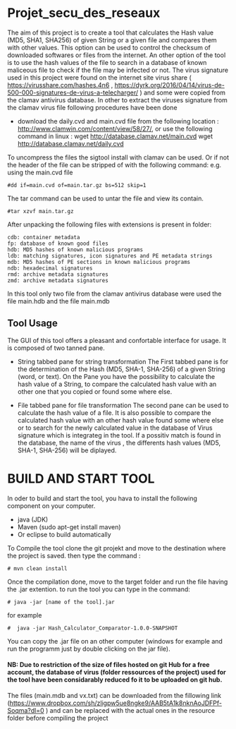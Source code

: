 # Projet_secu_des_reseaux

The aim of this project is to create a tool that calculates the Hash value (MD5, SHA1, SHA256) of given String or a given file and compares them with other values. This option can be used to control the checksum of downloaded softwares or files from the internet.
An other option of the tool is to use the hash values of the file to search in a database of known maliceous file to check if the file may be infected or not. The virus signature used in this project were found on the internet site virus share ( https://virusshare.com/hashes.4n6 , https://dyrk.org/2016/04/14/virus-de-500-000-signatures-de-virus-a-telecharger/ ) and some were copied from the clamav antivirus database.
In other to extract the viruses signature from the clamav virus file following procedures have been done
- download the daily.cvd and main.cvd file from the following location : http://www.clamwin.com/content/view/58/27/, or use the following command in linux :
wget http://database.clamav.net/main.cvd
wget http://database.clamav.net/daily.cvd

To uncompress the files the sigtool install with clamav can be used. Or if not the header of the file can be stripped of with the following command: e.g. using the main.cvd file

    #dd if=main.cvd of=main.tar.gz bs=512 skip=1 
The tar command can be used to untar the file and view its contain.

    #tar xzvf main.tar.gz
After unpacking the following files with extensions is present in folder: 

    cdb: container metadata
    fp: database of known good files
    hdb: MD5 hashes of known malicious programs
    ldb: matching signatures, icon signatures and PE metadata strings
    mdb: MD5 hashes of PE sections in known malicious programs
    ndb: hexadecimal signatures
    rmd: archive metadata signatures
    zmd: archive metadata signatures
    
In this tool only two file from the clamav antivirus database were used the file main.hdb and the file main.mdb

## Tool Usage

The GUI of this tool offers a pleasant and confortable interface for usage. It is composed of two tanned pane.

- String tabbed pane for string transformation 
The First tabbed pane is for the determination of the Hash (MD5, SHA-1, SHA-256) of a given String (word, or text).
On the Pane you have the possibility to calculate the hash value of a String, to compare the calculated hash value with an other one that you copied or found some where else.

- File tabbed pane for file transformation
The second pane can be used to calculate the hash value of a file. It is also possible to compare the calculated hash value with an other hash value found some where else or to search for the newly calculated value in the database of Virus signature which is integrateg in the tool.
If a possitiv match is found in the database, the name of the virus , the differents hash values (MD5, SHA-1, SHA-256) will be diplayed. 

# BUILD AND START TOOL
In oder to build and start the tool, you hava to install the following component on your computer.
 - java (JDK)
 - Maven (sudo apt-get install maven)
 - Or eclipse to build automatically
 
To Compile the tool clone the git projekt and move to the destination where the project is saved.
then type the command :
    
    # mvn clean install
Once the compilation done, move to the target folder and run the file having the .jar extention.
to run the tool you can type in the command:
    
    # java -jar [name of the tool].jar
for example 

    #  java -jar Hash_Calculator_Comparator-1.0.0-SNAPSHOT

You can copy the .jar file on an other computer (windows for example and run the programm just by double clicking on the jar file).

#### NB: Due to restriction of the size of files hosted on git Hub for a free account, the database of virus (folder ressources of the project) used for the tool have been considarably reduced fo it to be uploaded on git hub.
The files (main.mdb and vx.txt) can be downloaded from the fillowing link (https://www.dropbox.com/sh/zligpw5ue8ngke9/AAB5tA1k8nknAoJDFPf-Soqma?dl=0 ) and can be replaced with the actual ones in the resource folder before compiling the project
